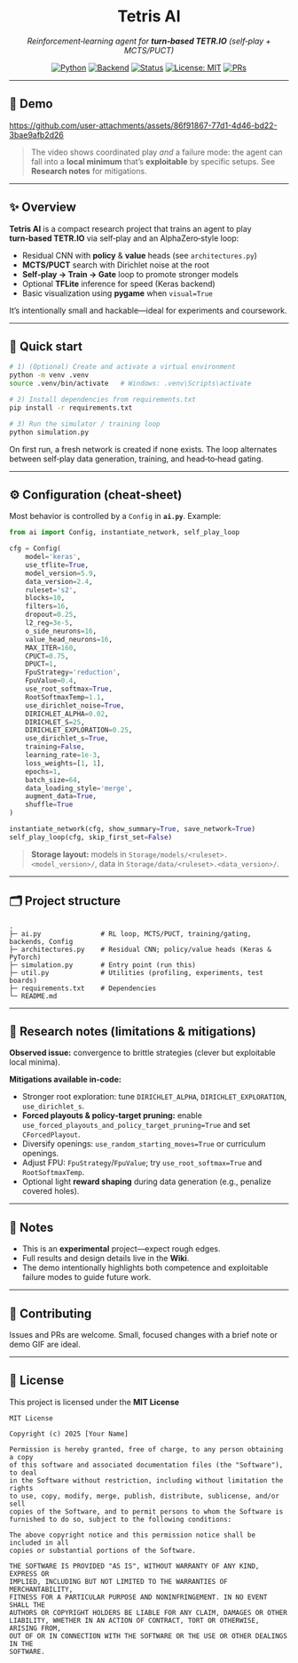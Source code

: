 <div align="center">

# Tetris AI  
_Reinforcement‑learning agent for **turn‑based TETR.IO** (self‑play + MCTS/PUCT)_

[![Python](https://img.shields.io/badge/Python-3.10%2B-blue)](#)
[![Backend](https://img.shields.io/badge/Backends-Keras%2FTFLite%20%7C%20PyTorch-6aa84f)](#)
[![Status](https://img.shields.io/badge/status-experimental-orange)](#)
[![License: MIT](https://img.shields.io/badge/License-MIT-yellow.svg)](LICENSE)
[![PRs](https://img.shields.io/badge/PRs-welcome-brightgreen)](#)

</div>

---

## 🎥 Demo


https://github.com/user-attachments/assets/86f91867-77d1-4d46-bd22-3bae9afb2d26


> The video shows coordinated play *and* a failure mode: the agent can fall into a **local minimum** that’s **exploitable** by specific setups. See **Research notes** for mitigations.

---

## ✨ Overview

**Tetris AI** is a compact research project that trains an agent to play **turn‑based TETR.IO** via self‑play and an AlphaZero‑style loop:
- Residual CNN with **policy** & **value** heads (see `architectures.py`)
- **MCTS/PUCT** search with Dirichlet noise at the root
- **Self‑play → Train → Gate** loop to promote stronger models
- Optional **TFLite** inference for speed (Keras backend)
- Basic visualization using **pygame** when `visual=True`

It’s intentionally small and hackable—ideal for experiments and coursework.

---

## 🚀 Quick start

```bash
# 1) (Optional) Create and activate a virtual environment
python -m venv .venv
source .venv/bin/activate   # Windows: .venv\Scripts\activate

# 2) Install dependencies from requirements.txt
pip install -r requirements.txt

# 3) Run the simulator / training loop
python simulation.py
```

On first run, a fresh network is created if none exists. The loop alternates between self‑play data generation, training, and head‑to‑head gating.

---

## ⚙️ Configuration (cheat‑sheet)

Most behavior is controlled by a `Config` in **`ai.py`**. Example:

```python
from ai import Config, instantiate_network, self_play_loop

cfg = Config(
    model='keras',
    use_tflite=True,
    model_version=5.9,
    data_version=2.4,
    ruleset='s2',
    blocks=10,
    filters=16,
    dropout=0.25,
    l2_reg=3e-5,
    o_side_neurons=16,
    value_head_neurons=16,
    MAX_ITER=160,
    CPUCT=0.75,
    DPUCT=1,
    FpuStrategy='reduction',
    FpuValue=0.4,
    use_root_softmax=True,
    RootSoftmaxTemp=1.1,
    use_dirichlet_noise=True,
    DIRICHLET_ALPHA=0.02,
    DIRICHLET_S=25,
    DIRICHLET_EXPLORATION=0.25,
    use_dirichlet_s=True,
    training=False,
    learning_rate=1e-3,
    loss_weights=[1, 1],
    epochs=1,
    batch_size=64,
    data_loading_style='merge',
    augment_data=True,
    shuffle=True
)

instantiate_network(cfg, show_summary=True, save_network=True)
self_play_loop(cfg, skip_first_set=False)
```

> **Storage layout:** models in `Storage/models/<ruleset>.<model_version>/`, data in `Storage/data/<ruleset>.<data_version>/`.

---

## 🗂️ Project structure

```
.
├─ ai.py               # RL loop, MCTS/PUCT, training/gating, backends, Config
├─ architectures.py    # Residual CNN; policy/value heads (Keras & PyTorch)
├─ simulation.py       # Entry point (run this)
├─ util.py             # Utilities (profiling, experiments, test boards)
├─ requirements.txt    # Dependencies
└─ README.md
```

---

## 🧭 Research notes (limitations & mitigations)

**Observed issue:** convergence to brittle strategies (clever but exploitable local minima).

**Mitigations available in‑code:**
- Stronger root exploration: tune `DIRICHLET_ALPHA`, `DIRICHLET_EXPLORATION`, `use_dirichlet_s`.
- **Forced playouts & policy‑target pruning:** enable `use_forced_playouts_and_policy_target_pruning=True` and set `CForcedPlayout`.
- Diversify openings: `use_random_starting_moves=True` or curriculum openings.
- Adjust FPU: `FpuStrategy`/`FpuValue`; try `use_root_softmax=True` and `RootSoftmaxTemp`.
- Optional light **reward shaping** during data generation (e.g., penalize covered holes).

---

## 📝 Notes

- This is an **experimental** project—expect rough edges.
- Full results and design details live in the **Wiki**.
- The demo intentionally highlights both competence and exploitable failure modes to guide future work.

---

## 🤝 Contributing

Issues and PRs are welcome. Small, focused changes with a brief note or demo GIF are ideal.

---

## 📄 License

This project is licensed under the **MIT License**

```text
MIT License

Copyright (c) 2025 [Your Name]

Permission is hereby granted, free of charge, to any person obtaining a copy
of this software and associated documentation files (the "Software"), to deal
in the Software without restriction, including without limitation the rights
to use, copy, modify, merge, publish, distribute, sublicense, and/or sell
copies of the Software, and to permit persons to whom the Software is
furnished to do so, subject to the following conditions:

The above copyright notice and this permission notice shall be included in all
copies or substantial portions of the Software.

THE SOFTWARE IS PROVIDED "AS IS", WITHOUT WARRANTY OF ANY KIND, EXPRESS OR
IMPLIED, INCLUDING BUT NOT LIMITED TO THE WARRANTIES OF MERCHANTABILITY,
FITNESS FOR A PARTICULAR PURPOSE AND NONINFRINGEMENT. IN NO EVENT SHALL THE
AUTHORS OR COPYRIGHT HOLDERS BE LIABLE FOR ANY CLAIM, DAMAGES OR OTHER
LIABILITY, WHETHER IN AN ACTION OF CONTRACT, TORT OR OTHERWISE, ARISING FROM,
OUT OF OR IN CONNECTION WITH THE SOFTWARE OR THE USE OR OTHER DEALINGS IN THE
SOFTWARE.
```
